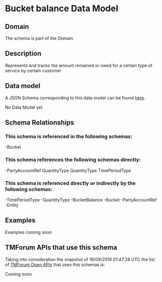 # Bucket balance Data Model

## Domain

The  schema is part of the  Domain

## Description

Represents and tracks the amount remained or owed for a certain type of service by certain customer

## Data model

A JSON Schema corresponding to this data model can be found
[here](https://github.com/tmforum-rand/schemas/blob/master/Customer/BucketBalance.schema.json).

No Data Model yet

## Schema Relationships

### This schema is referenced in the following schemas:

-Bucket

### This schema references the following schemas directly:

-PartyAccountRef
QuantityType
QuantityType
TimePeriodType

### This schema is referenced directly or indirectly by the following schemas:

-TimePeriodType
-QuantityType
-BucketBalance
-Bucket
-PartyAccountRef
-Entity



## Examples

Examples coming soon

## TMForum APIs that use this schema

Taking into consideration the snapshot of 18/09/2019 01:47:28 UTC the list of [TMForum Open APIs](https://www.tmforum.org/open-apis/) that uses this schemas is:

Coming soon